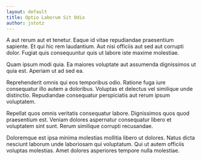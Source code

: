```yaml
---
layout: default
title: Optio Laborum Sit Odio
author: jstotz
---
```


A aut rerum aut et tenetur. Eaque id vitae repudiandae praesentium sapiente. Et qui hic rem laudantium. Aut nisi officiis aut sed aut corrupti dolor. Fugiat quis consequuntur quis ut labore iste maxime molestiae.

Quam ipsum modi quia. Ea maiores voluptate aut assumenda dignissimos ut quia est. Aperiam ut ad sed ea.

Reprehenderit omnis qui eos temporibus odio. Ratione fuga iure consequatur illo autem a doloribus. Voluptas et delectus vel similique unde distinctio. Repudiandae consequatur perspiciatis aut rerum ipsum voluptatem.

Repellat quos omnis veritatis consequatur labore. Dignissimos quos quod praesentium est. Veniam dolores aspernatur consequatur libero et voluptatem sint sunt. Rerum similique corrupti recusandae.

Doloremque est ipsa minima molestias mollitia libero ut dolores. Natus dicta nesciunt laborum unde laboriosam qui voluptatum. Qui ut autem officiis voluptas molestias. Amet dolores asperiores tempore nulla molestiae.
